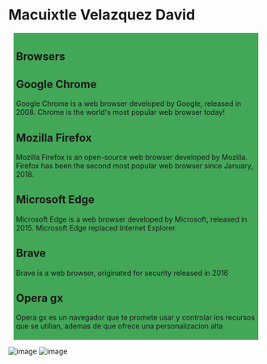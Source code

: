 
<!DOCTYPE html>
<html>
<head>
<style>
.all-browsers {
  margin: 10;
  padding: 5px;
  background-color: rgb(67, 167, 88);
}

.all-browsers > h1, .browser {
  margin: 10px;
  padding: 5px;
}

.browser {
  background: rgb(255, 208, 247);
}

.browser > h2, p {
  margin: 4px;
  font-size: 90%;
}
</style>
</head>
<body>
  <h1>Macuixtle Velazquez David</h1>
<article class="all-browsers">
  <h1> Browsers</h1>
  <article class="browser">
    <h2>Google Chrome</h2>
    <p>Google Chrome is a web browser developed by Google, released in 2008. Chrome is the world's most popular web browser today!</p>
  </article>
  <article class="browser">
    <h2>Mozilla Firefox</h2>
    <p>Mozilla Firefox is an open-source web browser developed by Mozilla. Firefox has been the second most popular web browser since January, 2018.</p>
  </article>
  <article class="browser">
    <h2>Microsoft Edge</h2>
    <p>Microsoft Edge is a web browser developed by Microsoft, released in 2015. Microsoft Edge replaced Internet Explorer.</p>
  </article>
  <article class="browser">
    <h2>Brave</h2>
    <p>Brave is a web browser, originated for security released in 2016</p>
   </article>
  <article class="browser">
    <h2>Opera gx</h2>
    <p>Opera gx es un navegador que te promete usar y controlar los recursos que se utilian, ademas de que ofrece una personalizacion alta</p>
</article>
</article>


</body>
</html>

![image](https://github.com/user-attachments/assets/19ea02c5-9320-4114-b66e-34fcd133a0f9)
![image](https://github.com/user-attachments/assets/271c5a97-a4aa-4837-9be7-f03fb17a8674)


